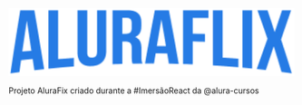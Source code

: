![logotipo-alura-flix](./src/assets/img/logo.png)

Projeto AluraFix criado durante a #ImersãoReact da @alura-cursos
